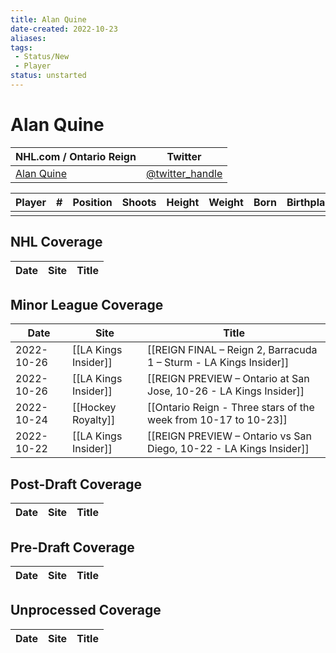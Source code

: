 ```yaml
---
title: Alan Quine
date-created: 2022-10-23
aliases: 
tags:
 - Status/New
 - Player
status: unstarted
---
```


# Alan Quine

| NHL.com / Ontario Reign | Twitter                                 |
| ----------------------- | --------------------------------------- |
| [Alan Quine]()           | [@twitter_handle](https://twitter.com/) | 

| Player | \#  | Position | Shoots | Height | Weight | Born | Birthplace | Draft |
| ------ | --- | -------- | ------ | ------ | ------ | ---- | ---------- | ----- |
|        |     |          |        |        |        |      |            |       |



## NHL  Coverage
| Date | Site | Title |
| ---- | ---- | ----- |



## Minor League Coverage
| Date       | Site                 | Title                                                             |
| ---------- | -------------------- | ----------------------------------------------------------------- |
| 2022-10-26 | [[LA Kings Insider]] | [[REIGN FINAL – Reign 2, Barracuda 1 – Sturm - LA Kings Insider]]                                                                             |
| 2022-10-26 | [[LA Kings Insider]] | [[REIGN PREVIEW – Ontario at San Jose, 10-26 - LA Kings Insider]] |
| 2022-10-24 | [[Hockey Royalty]]   | [[Ontario Reign - Three stars of the week from 10-17 to 10-23]]   |
| 2022-10-22 | [[LA Kings Insider]] | [[REIGN PREVIEW – Ontario vs San Diego, 10-22 - LA Kings Insider]]                                                                                |



## Post-Draft Coverage
| Date | Site | Title |
| ---- | ---- | ----- |



## Pre-Draft Coverage
| Date | Site | Title |
| ---- | ---- | ----- |


## Unprocessed Coverage
| Date | Site | Title |
| ---- | ---- | ----- |
